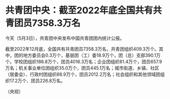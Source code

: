 # 共青团中央：截至2022年底全国共有共青团员7358.3万名

今天（5月3日），共青团中央发布中国共青团团内统计公报。

截至2022年12月底，全国共有共青团员7358.3万名，共青团组织409.3万个。其中，团的地方委员会0.3万个，基层团（工）委18.9万个，团（总）支部390.1万个。学校团组织186.8万个，团员4016.3万名；企业团组织81.4万个，团员657.9万名；机关事业单位团组织35.0万个，团员445.1万名；城市街道、乡镇、社区（居委会）、行政村团组织88.9万个，团员2012.2万名；社会组织和其他领域团组织17.2万个、团员226.8万名。

（央视）

